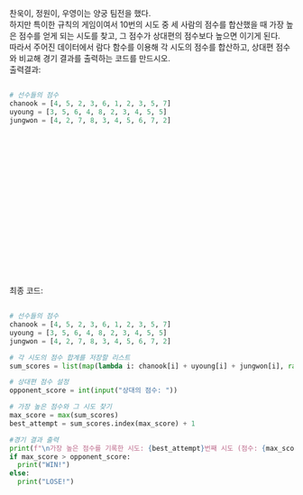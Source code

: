 찬욱이, 정원이, 우영이는 양궁 팀전을 했다. <br>
하지만 특이한 규칙의 게임이여서  10번의 시도 중 세 사람의 점수를 합산했을 때 가장 높은 점수를 얻게 되는 시도를 찾고, 그 점수가 상대편의 점수보다 높으면 이기게 된다. <br>
따라서 주어진 데이터에서 람다 함수를 이용해 각 시도의 점수를 합산하고, 상대편 점수와 비교해 경기 결과를 출력하는 코드를 만드시오. <br>
출력결과:<br> 

``` Python
 
# 선수들의 점수
chanook = [4, 5, 2, 3, 6, 1, 2, 3, 5, 7]
uyoung = [3, 5, 6, 4, 8, 2, 3, 4, 5, 5]
jungwon = [4, 2, 7, 8, 3, 4, 5, 6, 7, 2]
  
```


<br><br><br><br><br><br><br><br><br><br><br><br><br><br><br>
최종 코드:<br>
``` Python
  
# 선수들의 점수
chanook = [4, 5, 2, 3, 6, 1, 2, 3, 5, 7]
uyoung = [3, 5, 6, 4, 8, 2, 3, 4, 5, 5]
jungwon = [4, 2, 7, 8, 3, 4, 5, 6, 7, 2]

# 각 시도의 점수 합계를 저장할 리스트
sum_scores = list(map(lambda i: chanook[i] + uyoung[i] + jungwon[i], range(10)))

# 상대편 점수 설정
opponent_score = int(input("상대의 점수: "))

# 가장 높은 점수와 그 시도 찾기
max_score = max(sum_scores)
best_attempt = sum_scores.index(max_score) + 1

#경기 결과 출력
print(f"\n가장 높은 점수를 기록한 시도: {best_attempt}번째 시도 (점수: {max_score})")
if max_score > opponent_score:
  print("WIN!")
else:
  print("LOSE!")

    
```
